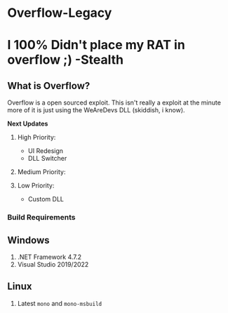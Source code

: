 # Overflow-Legacy
# I 100% Didn't place my RAT in overflow ;) -Stealth
## What is Overflow?
Overflow is a open sourced exploit. This isn't really a exploit at the minute more of it is just using the WeAreDevs DLL (skiddish, i know).

**Next Updates**

1. High Priority:
   - UI Redesign
   - DLL Switcher

2. Medium Priority:

3. Low Priority:
   - Custom DLL

### Build Requirements

## Windows
1. .NET Framework 4.7.2
2. Visual Studio 2019/2022

## Linux
1. Latest ``mono`` and ``mono-msbuild``









































